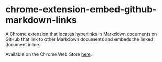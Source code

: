 # chrome-extension-embed-github-markdown-links
A Chrome extension that locates hyperlinks in Markdown documents on GitHub that link to other Markdown documents and embeds the linked document inline.

Available on the Chrome Web Store [here](https://chrome.google.com/webstore/detail/embed-github-markdown-lin/lgkcienbdchnnagdmefacikmjmoipmpf/related).
